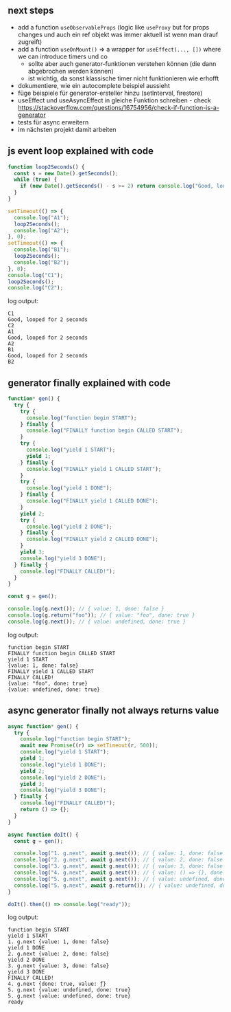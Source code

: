 ## next steps

- add a function `useObservableProps` (logic like `useProxy` but for props changes und auch ein ref objekt was immer aktuell ist wenn man drauf zugreift)
- add a function `useOnMount()` => a wrapper for `useEffect(..., [])` where we can introduce timers und co
    - sollte aber auch generator-funktionen verstehen können (die dann abgebrochen werden können)
    - ist wichtig, da sonst klassische timer nicht funktionieren wie erhofft
- dokumentiere, wie ein autocomplete beispiel aussieht
- füge beispiele für generator-ersteller hinzu (setInterval, firestore)
- useEffect und useAsyncEffect in gleiche Funktion schreiben - check https://stackoverflow.com/questions/16754956/check-if-function-is-a-generator
- tests für async erweitern
- im nächsten projekt damit arbeiten


## js event loop explained with code

```javascript
function loop2Seconds() {
  const s = new Date().getSeconds();
  while (true) {
    if (new Date().getSeconds() - s >= 2) return console.log("Good, looped for 2 seconds");
  }
}

setTimeout(() => {
  console.log("A1");
  loop2Seconds();
  console.log("A2");
}, 0);
setTimeout(() => {
  console.log("B1");
  loop2Seconds();
  console.log("B2");
}, 0);
console.log("C1");
loop2Seconds();
console.log("C2");
```

log output:

```
C1
Good, looped for 2 seconds
C2
A1
Good, looped for 2 seconds
A2
B1
Good, looped for 2 seconds
B2
```

## generator finally explained with code

```javascript
function* gen() {
  try {
    try {
      console.log("function begin START");
    } finally {
      console.log("FINALLY function begin CALLED START");
    }
    try {
      console.log("yield 1 START");
      yield 1;
    } finally {
      console.log("FINALLY yield 1 CALLED START");
    }
    try {
      console.log("yield 1 DONE");
    } finally {
      console.log("FINALLY yield 1 CALLED DONE");
    }
    yield 2;
    try {
      console.log("yield 2 DONE");
    } finally {
      console.log("FINALLY yield 2 CALLED DONE");
    }
    yield 3;
    console.log("yield 3 DONE");
  } finally {
    console.log("FINALLY CALLED!");
  }
}

const g = gen();

console.log(g.next()); // { value: 1, done: false }
console.log(g.return("foo")); // { value: "foo", done: true }
console.log(g.next()); // { value: undefined, done: true }
```

log output:

```
function begin START
FINALLY function begin CALLED START
yield 1 START
{value: 1, done: false}
FINALLY yield 1 CALLED START
FINALLY CALLED!
{value: "foo", done: true}
{value: undefined, done: true}
```

## async generator finally not always returns value

```javascript
async function* gen() {
  try {
    console.log("function begin START");
    await new Promise((r) => setTimeout(r, 500));
    console.log("yield 1 START");
    yield 1;
    console.log("yield 1 DONE");
    yield 2;
    console.log("yield 2 DONE");
    yield 3;
    console.log("yield 3 DONE");
  } finally {
    console.log("FINALLY CALLED!");
    return () => {};
  }
}

async function doIt() {
  const g = gen();

  console.log("1. g.next", await g.next()); // { value: 1, done: false }
  console.log("2. g.next", await g.next()); // { value: 2, done: false }
  console.log("3. g.next", await g.next()); // { value: 3, done: false }
  console.log("4. g.next", await g.next()); // { value: () => {}, done: true }
  console.log("5. g.next", await g.next()); // { value: undefined, done: true }
  console.log("5. g.next", await g.return()); // { value: undefined, done: true }
}

doIt().then(() => console.log("ready"));
```

log output:

```
function begin START
yield 1 START
1. g.next {value: 1, done: false}
yield 1 DONE
2. g.next {value: 2, done: false}
yield 2 DONE
3. g.next {value: 3, done: false}
yield 3 DONE
FINALLY CALLED!
4. g.next {done: true, value: ƒ}
5. g.next {value: undefined, done: true}
5. g.next {value: undefined, done: true}
ready
```

